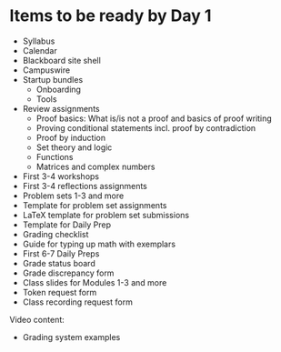 # Items to be ready by Day 1

- Syllabus
- Calendar
- Blackboard site shell
- Campuswire 
- Startup bundles 
	- Onboarding
	- Tools 
- Review assignments
	- Proof basics: What is/is not a proof and basics of proof writing 
	- Proving conditional statements incl. proof by contradiction
	- Proof by induction
	- Set theory and logic 
	- Functions
	- Matrices and complex numbers
- First 3-4 workshops
- First 3-4 reflections assignments 
- Problem sets 1-3 and more
- Template for problem set assignments
- LaTeX template for problem set submissions
- Template for Daily Prep 
- Grading checklist 
- Guide for typing up math with exemplars
- First 6-7 Daily Preps  
- Grade status board
- Grade discrepancy form
- Class slides for Modules 1-3 and more 
- Token request form
- Class recording request form 

Video content: 

- Grading system examples 
<!--stackedit_data:
eyJoaXN0b3J5IjpbMTg4NDA1MDMwNF19
-->